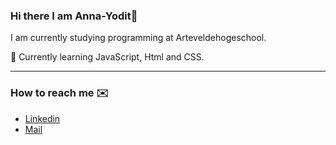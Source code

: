 ### Hi there I am Anna-Yodit👋

I am currently studying programming at Arteveldehogeschool.

🌱 Currently learning JavaScript, Html and CSS.

---
### How to reach me ✉️
- [Linkedin](https://www.linkedin.com/in/anna-yodit-olsen-400b99250/)
- [Mail](olsenannayodit06@gmail.com)

